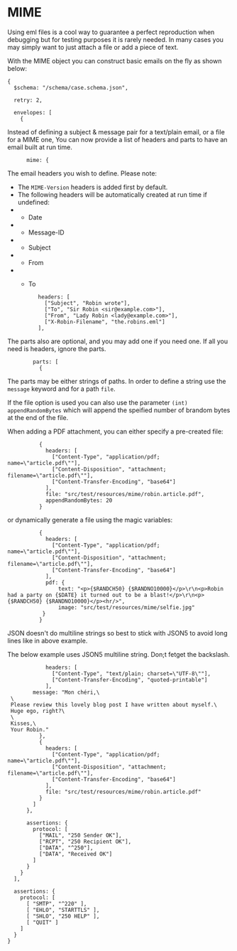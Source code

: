 MIME
====
Using eml files is a cool way to guarantee a perfect reproduction when debugging but for testing purposes it is rarely needed.
In many cases you may simply want to just attach a file or add a piece of text.

With the MIME object you can construct basic emails on the fly as shown below:

    {
      $schema: "/schema/case.schema.json",

      retry: 2,

      envelopes: [
        {

Instead of defining a subject & message pair for a text/plain email, or a file for a MIME one,
You can now provide a list of headers and parts to have an email built at run time.

          mime: {


The email headers you wish to define.
Please note:
 - The `MIME-Version` headers is added first by default.
 - The following headers will be automatically created at run time if undefined:
 - - Date
 - - Message-ID
 - - Subject
 - - From
 - - To

            headers: [
              ["Subject", "Robin wrote"],
              ["To", "Sir Robin <sir@example.com>"],
              ["From", "Lady Robin <lady@example.com>"],
              ["X-Robin-Filename", "the.robins.eml"]
            ],

The parts also are optional, and you may add one if you need one.
If all you need is headers, ignore the parts.

            parts: [
              {

The parts may be either strings of paths.
In order to define a string use the `message` keyword and for a path `file`.

If the file option is used you can also use the parameter `(int) appendRandomBytes` which will append
the speified number of brandom bytes at the end of the file.  

When adding a PDF attachment, you can either specify a pre-created file:

              {
                headers: [
                  ["Content-Type", "application/pdf; name=\"article.pdf\""],
                  ["Content-Disposition", "attachment; filename=\"article.pdf\""],
                  ["Content-Transfer-Encoding", "base64"]
                ],
                file: "src/test/resources/mime/robin.article.pdf",
                appendRandomBytes: 20
              }

or dynamically generate a file using the magic variables:

              {
                headers: [
                  ["Content-Type", "application/pdf; name=\"article.pdf\""],
                  ["Content-Disposition", "attachment; filename=\"article.pdf\""],
                  ["Content-Transfer-Encoding", "base64"]
                ],
                pdf: {
                    text: "<p>{$RANDCH50} {$RANDNO10000}</p>\r\n<p>Robin had a party on {$DATE} it turned out to be a blast!</p>\r\n<p>{$RANDCH50} {$RANDNO10000}</p><hr/>",
                    image: "src/test/resources/mime/selfie.jpg"
               }
              }

JSON doesn't do multiline strings so best to stick with JSON5 to avoid long lines like in above example. 

The below example uses JSON5 multiline string. Don;t fetget the backslash. 

                headers: [
                  ["Content-Type", "text/plain; charset=\"UTF-8\""],
                  ["Content-Transfer-Encoding", "quoted-printable"]
                ],
            message: "Mon chéri,\
     \
     Please review this lovely blog post I have written about myself.\
     Huge ego, right?\
     \
     Kisses,\
     Your Robin."
              },
              {
                headers: [
                  ["Content-Type", "application/pdf; name=\"article.pdf\""],
                  ["Content-Disposition", "attachment; filename=\"article.pdf\""],
                  ["Content-Transfer-Encoding", "base64"]
                ],
                file: "src/test/resources/mime/robin.article.pdf"
              }
            ]
          },

          assertions: {
            protocol: [
              ["MAIL", "250 Sender OK"],
              ["RCPT", "250 Recipient OK"],
              ["DATA", "^250"],
              ["DATA", "Received OK"]
            ]
          }
        }
      ],

      assertions: {
        protocol: [
          [ "SMTP", "^220" ],
          [ "EHLO", "STARTTLS" ],
          [ "SHLO", "250 HELP" ],
          [ "QUIT" ]
        ]
      }
    }